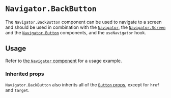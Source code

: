 # `Navigator.BackButton`

The `Navigator.BackButton` component can be used to navigate to a screen and should be used in combination with the [`Navigator`](/packages/components/src/navigator/navigator/README.md), the [`Navigator.Screen`](/packages/components/src/navigator/navigator-screen/README.md) and the [`Navigator.Button`](/packages/components/src/navigator/navigator-button/README.md) components, and the `useNavigator` hook.

## Usage

Refer to [the `Navigator` component](/packages/components/src/navigator/navigator/README.md#usage) for a usage example.

### Inherited props

`Navigator.BackButton` also inherits all of the [`Button` props](/packages/components/src/button/README.md#props), except for `href` and `target`.
